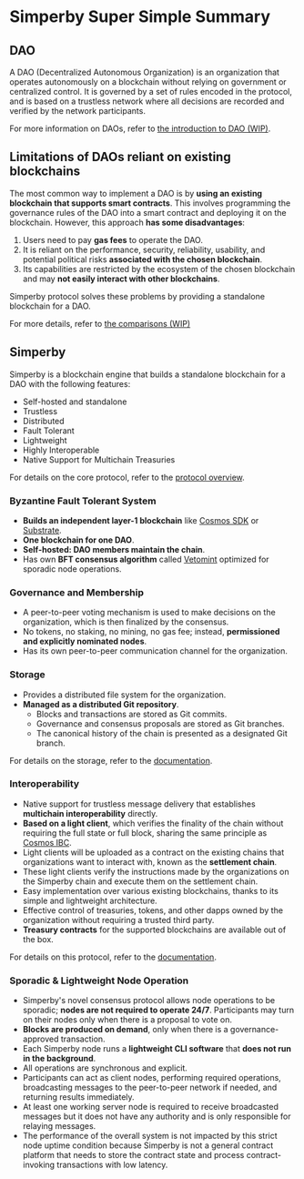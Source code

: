 # Simperby Super Simple Summary

## DAO

A DAO (Decentralized Autonomous Organization) is an organization that operates
autonomously on a blockchain without relying on government or centralized
control. It is governed by a set of rules encoded in the protocol, and is based
on a trustless network where all decisions are recorded and verified by the
network participants.

For more information on DAOs, refer to [the introduction to DAO
(WIP)](./dao.md).

## Limitations of DAOs reliant on existing blockchains

The most common way to implement a DAO is by **using an existing blockchain that
supports smart contracts**. This involves programming the governance rules of
the DAO into a smart contract and deploying it on the blockchain. However, this
approach **has some disadvantages**:

1. Users need to pay **gas fees** to operate the DAO.
2. It is reliant on the performance, security, reliability, usability, and
   potential political risks **associated with the chosen blockchain**.
3. Its capabilities are restricted by the ecosystem of the chosen blockchain and
   may **not easily interact with other blockchains**.

Simperby protocol solves these problems by providing a standalone blockchain for
a DAO.

For more details, refer to [the comparisons (WIP)](./comparison.md)

## Simperby

Simperby is a blockchain engine that builds a standalone blockchain for a DAO
with the following features:

- Self-hosted and standalone
- Trustless
- Distributed
- Fault Tolerant
- Lightweight
- Highly Interoperable
- Native Support for Multichain Treasuries

For details on the core protocol, refer to the [protocol
overview](./protocol_overview.md).

### Byzantine Fault Tolerant System

- **Builds an independent layer-1 blockchain** like [Cosmos
  SDK](https://v1.cosmos.network/sdk) or [Substrate](https://substrate.io/).
- **One blockchain for one DAO**.
- **Self-hosted: DAO members maintain the chain**.
- Has own **BFT consensus algorithm** called [Vetomint](./vetomint.md) optimized
  for sporadic node operations.

### Governance and Membership

- A peer-to-peer voting mechanism is used to make decisions on the organization,
which is then finalized by the consensus.
- No tokens, no staking, no mining, no gas fee; instead, **permissioned and
explicitly nominated nodes**.
- Has its own peer-to-peer communication channel for the organization.

### Storage

- Provides a distributed file system for the organization.
- **Managed as a distributed Git repository**.
  - Blocks and transactions are stored as Git commits.
  - Governance and consensus proposals are stored as Git branches.
  - The canonical history of the chain is presented as a designated Git branch.

For details on the storage, refer to the [documentation](./git.md).

### Interoperability

- Native support for trustless message delivery that establishes **multichain
  interoperability** directly.
- **Based on a light client**, which verifies the finality of the chain without
  requiring the full state or full block, sharing the same principle as [Cosmos
  IBC](https://ibc.cosmos.network/).
- Light clients will be uploaded as a contract on the existing chains that
  organizations want to interact with, known as the **settlement chain**.
- These light clients verify the instructions made by the organizations on the
  Simperby chain and execute them on the settlement chain.
- Easy implementation over various existing blockchains, thanks to its simple
  and lightweight architecture.
- Effective control of treasuries, tokens, and other dapps owned by the
  organization without requiring a trusted third party.
- **Treasury contracts** for the supported blockchains are available out of the
  box.

For details on this protocol, refer to the [documentation](./multichain.md).

### Sporadic & Lightweight Node Operation

- Simperby's novel consensus protocol allows node operations to be sporadic;
  **nodes are not required to operate 24/7**. Participants may turn on their
  nodes only when there is a proposal to vote on.
- **Blocks are produced on demand**, only when there is a governance-approved
  transaction.
- Each Simperby node runs a **lightweight CLI software** that **does not run in
  the background**.
- All operations are synchronous and explicit.
- Participants can act as client nodes, performing required operations,
  broadcasting messages to the peer-to-peer network if needed, and returning
  results immediately.
- At least one working server node is required to receive broadcasted messages
  but it does not have any authority and is only responsible for relaying
  messages.
- The performance of the overall system is not impacted by this strict node
  uptime condition because Simperby is not a general contract platform that
  needs to store the contract state and process contract-invoking transactions
  with low latency.
